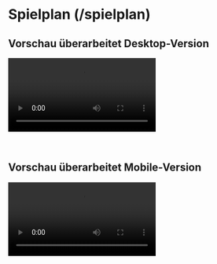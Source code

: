# Spielplan (/spielplan)

## Vorschau überarbeitet Desktop-Version

<video 
  src     ="https://github.com/joh-sch/rzt.de-doku/assets/39758027/0ccfbc38-d8bb-4c43-b004-63124d875c93" 
  controls="controls" 
  style   ="max-width: 100%;">
</video>

<br>

## Vorschau überarbeitet Mobile-Version

<video 
  src     ="https://github.com/joh-sch/rzt.de-doku/assets/39758027/363ba0d6-b9c1-4251-b18e-3ca4f7cde2ae" 
  controls="controls" 
  style   ="max-width: 100%;">
</video>

